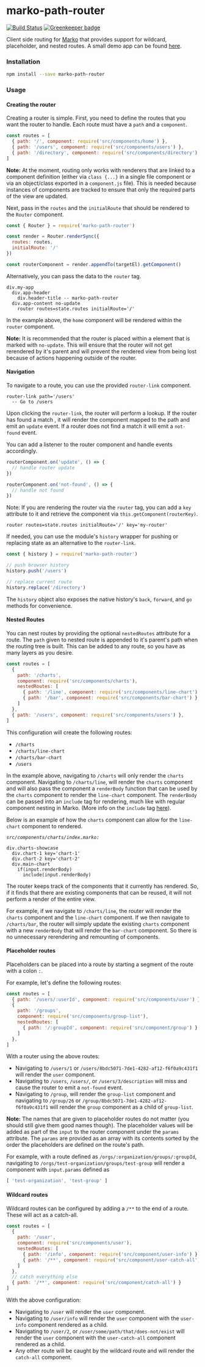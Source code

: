 # marko-path-router

[![Build Status](https://travis-ci.org/charlieduong94/marko-path-router.svg?branch=master)](https://travis-ci.org/charlieduong94/marko-path-router)
[![Greenkeeper badge](https://badges.greenkeeper.io/charlieduong94/marko-path-router.svg)](https://greenkeeper.io/)

Client side routing for [Marko](https://github.com/marko-js/marko) that provides support for
wildcard, placeholder, and nested routes. A small demo app can be found [here](https://github.com/charlieduong94/marko-path-router-demo).

### Installation

```bash
npm install --save marko-path-router
```

### Usage

#### Creating the router

Creating a router is simple. First, you need to define the routes that you want the router to handle.
Each route must have a `path` and a `component`.

```js
const routes = [
  { path: '/', component: require('src/components/home') },
  { path: '/users', component: require('src/components/users') },
  { path: '/directory', component: require('src/components/directory') }
]
```

**Note:** At the moment, routing only works with renderers that are linked to a component definition
(either via `class {...}` in a single file component or via an object/class exported in a `component.js` file).
This is needed because instances of components are tracked to ensure that only the required parts of the view are
updated.

Next, pass in the `routes` and the `initialRoute` that should be rendered to the `Router` component.

```js
const { Router } = require('marko-path-router')

const render = Router.renderSync({
  routes: routes,
  initialRoute: '/'
})

const routerComponent = render.appendTo(targetEl).getComponent()
```

Alternatively, you can pass the data to the `router` tag.

```marko
div.my-app
  div.app-header
    div.header-title -- marko-path-router
  div.app-content no-update
    router routes=state.routes initialRoute='/'
```

In the example above, the `home` component will be rendered within the `router` component.

**Note:** It is recommended that the router is placed within a element that is marked with `no-update`.
This will ensure that the router will not get rerendered by it's parent and will prevent
the rendered view from being lost because of actions happening outside of the router.

#### Navigation

To navigate to a route, you can use the provided `router-link` component.

```marko
router-link path='/users'
  -- Go to /users
```

Upon clicking the `router-link`, the router will perform a lookup. If the router has found a match
, it will render the component mapped to the path and emit an `update` event. If a router does not find a match
it will emit a `not-found` event.

You can add a listener to the router component and handle events accordingly.

```js
routerComponent.on('update', () => {
  // handle router update
})

routerComponent.on('not-found', () => {
  // handle not found
})
```

Note: If you are rendering the router via the `router` tag, you can add a `key` attribute to it and
retrieve the component via `this.getComponent(routerKey)`.

```marko
router routes=state.routes initialRoute='/' key='my-router'
```

If needed, you can use the module's `history` wrapper for pushing or replacing state as an alternative
to the `router-link`.

```js
const { history } = require('marko-path-router')

// push browser history
history.push('/users')

// replace current route
history.replace('/directory')
```

The `history` object also exposes the native history's `back`, `forward`, and `go` methods for convenience.

#### Nested Routes

You can nest routes by providing the optional `nestedRoutes` attribute for a route. The `path` given to
nested route is appended to it's parent's path when the routing tree is built. This can be added to any route, so you
have as many layers as you desire.

```js
const routes = [
  {
    path: '/charts',
    component: require('src/components/charts'),
    nestedRoutes: [
      { path: '/line', component: require('src/components/line-chart') },
      { path: '/bar', component: require('src/components/bar-chart') }
    ]
  },
  { path: '/users', component: require('src/components/users') },
]
```

This configuration will create the following routes:
  - `/charts`
  - `/charts/line-chart`
  - `/charts/bar-chart`
  - `/users`

In the example above, navigating to `/charts` will only render the `charts` component.
Navigating to `/charts/line`, will render the `charts` component and will also pass the component a `renderBody`
function that can be used by the `charts` component to render the `line-chart` component. The `renderBody` can be passed
into an `include` tag for rendering, much like with regular component nesting in Marko. (More info on the `include` tag
[here](http://markojs.com/docs/core-tags/#codeampltincludegtcode)).

Below is an example of how the `charts` component can allow for the `line-chart` component to rendered.

*`src/components/charts/index.marko:`*
```marko
div.charts-showcase
  div.chart-1 key='chart-1'
  div.chart-2 key='chart-2'
  div.main-chart
    if(input.renderBody)
      include(input.renderBody)
```

The router keeps track of the components that it currently has rendered. So, if it finds that there are existing components
that can be reused, it will not perform a render of the entire view.

For example, if we navigate to `/charts/line`, the router will render the `charts` component and the `line-chart` component.
If we then navigate to `/charts/bar`, the router will simply update the existing `charts` component
with a new `renderBody` that will render the `bar-chart` component. So there is no unnecessary rerendering and remounting of
components.

#### Placeholder routes

Placeholders can be placed into a route by starting a segment of the route with a colon `:`.

For example, let's define the following routes:

```js
const routes = [
  { path: '/users/:userId', component: require('src/components/user') },
  {
    path: '/groups',
    component: require('src/components/group-list'),
    nestedRoutes: [
      { path: '/:groupId', component: require('src/component/group') }
    ]
  },
]
```

With a router using the above routes:
  - Navigating to `/users/1` or `/users/8bdc5071-7de1-4282-af12-f6f0a9c431f1` will render the `user` component.
  - Navigating to `/users`, `/users/`, or `/users/3/description` will miss and cause the router to emit a `not-found` event.
  - Navigating to `/group`, will render the `group-list` component and navigating to `/group/26` or `/group/8bdc5071-7de1-4282-af12-f6f0a9c431f1`
  will render the `group` component as a child of `group-list`.

**Note:** The names that are given to placeholder routes do not matter (you should still give them good names though).
The placeholder values will be added as part of the `input` to the router component under the `params` attribute.
The `params` are provided as an array with its contents sorted by the order the placeholders are defined on
the route's path.

For example, with a route defined as `/orgs/:organization/groups/:groupId`, navigating to
`/orgs/test-organization/groups/test-group` will render a component with `input.params` defined as

```js
[ 'test-organization', 'test-group' ]
```

#### Wildcard routes

Wildcard routes can be configured by adding a `/**` to the end of a route. These will act as a catch-all.

```js
const routes = [
  {
    path: '/user',
    component: require('src/components/user'),
    nestedRoutes: [
      { path: '/info', component: require('src/component/user-info') }
      { path: '/**', component: require('src/component/user-catch-all') }
    ]
  },
  // catch everything else
  { path: '/**', component: require('src/component/catch-all') }
]
```

With the above configuration:
  - Navigating to `/user` will render the `user` component.
  - Navigating to `/user/info` will render the `user` component with the `user-info` component rendered as a child.
  - Navigating to `/user/2`, or `/user/some/path/that/does-not/exist` will render the `user` component with the `user-catch-all` component rendered as a child.
  - Any other route will be caught by the wildcard route and will render the `catch-all` component.
